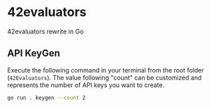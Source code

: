 # 42evaluators
42evaluators rewrite in Go

## API KeyGen
Execute the following command in your terminal from the root folder (`42Evaluators`). The value following "count" can be customized and represents the number of API keys you want to create.
```bash
go run . keygen --count 2
```